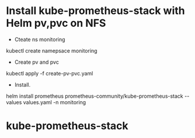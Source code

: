 # Install kube-prometheus-stack with Helm pv,pvc on NFS
- Cteate ns monitoring

kubectl create namepsace monitoring

- Create pv and pvc

kubectl apply -f create-pv-pvc.yaml

- Install.

helm install prometheus prometheus-community/kube-prometheus-stack --values values.yaml -n monitoring

# kube-prometheus-stack

